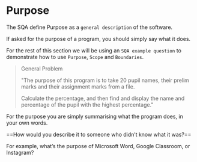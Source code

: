 # Purpose

The SQA define Purpose as a `general description` of the software. 

If asked for the purpose of a program, you should simply say what it does. 

For the rest of this section we will be using an `SQA example question` to demonstrate how to use `Purpose`, `Scope` and `Boundaries`.


> General Problem
>
> "The purpose of this program is to take 20 pupil names, their prelim marks and their assignment marks from a file. 
>
> Calculate the percentage, and then find and display the name and percentage of the pupil with the highest percentage."   

For the purpose you are simply summarising what the program does, in your own words. 

==How would you describe it to someone who didn’t know what it was?==

For example, what’s the purpose of Microsoft Word, Google Classroom, or Instagram? 
